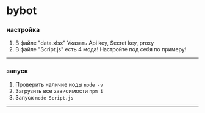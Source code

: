 # bybot


### настройка

1. В файле  "data.xlsx" Указать Api key, Secret key, proxy
2. В файле "Script.js" есть 4 мода! Настройте под себя по примеру!

---

### запуск

1. Проверить наличие ноды  `node -v`
2. Загрузить все зависимости `npm i`
3. Запуск `node Script.js`


---
